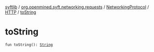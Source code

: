 [syftlib](../../../index.md) / [org.openmined.syft.networking.requests](../../index.md) / [NetworkingProtocol](../index.md) / [HTTP](index.md) / [toString](./to-string.md)

# toString

`fun toString(): `[`String`](https://kotlinlang.org/api/latest/jvm/stdlib/kotlin/-string/index.html)